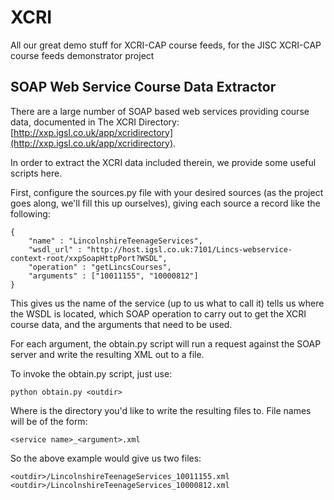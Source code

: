 XCRI
====

All our great demo stuff for XCRI-CAP course feeds, for the JISC XCRI-CAP course feeds demonstrator project

SOAP Web Service Course Data Extractor
--------------------------------------

There are a large number of SOAP based web services providing course data, documented in The XCRI Directory: [http://xxp.igsl.co.uk/app/xcridirectory](http://xxp.igsl.co.uk/app/xcridirectory).

In order to extract the XCRI data included therein, we provide some useful scripts here.

First, configure the sources.py file with your desired sources (as the project goes along, we'll fill this up ourselves), giving each source a record like the following:

    {
        "name" : "LincolnshireTeenageServices",
        "wsdl_url" : "http://host.igsl.co.uk:7101/Lincs-webservice-context-root/xxpSoapHttpPort?WSDL",
        "operation" : "getLincsCourses",
        "arguments" : ["10011155", "10000812"]
    }

This gives us the name of the service (up to us what to call it) tells us where the WSDL is located, which SOAP operation to carry out to get the XCRI course data, and the arguments that need to be used.

For each argument, the obtain.py script will run a request against the SOAP server and write the resulting XML out to a file.

To invoke the obtain.py script, just use:

    python obtain.py <outdir>
    
Where <outdir> is the directory you'd like to write the resulting files to.  File names will be of the form:

    <service name>_<argument>.xml
    
So the above example would give us two files:

    <outdir>/LincolnshireTeenageServices_10011155.xml
    <outdir>/LincolnshireTeenageServices_10000812.xml
    
